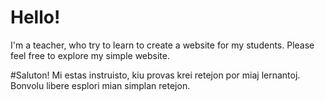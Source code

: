 # Hello!
I'm a teacher, who try to learn to create a website for my students. Please feel free to explore my simple website.

#Saluton!
Mi estas instruisto, kiu provas krei retejon por miaj lernantoj. Bonvolu libere esplori mian simplan retejon.
